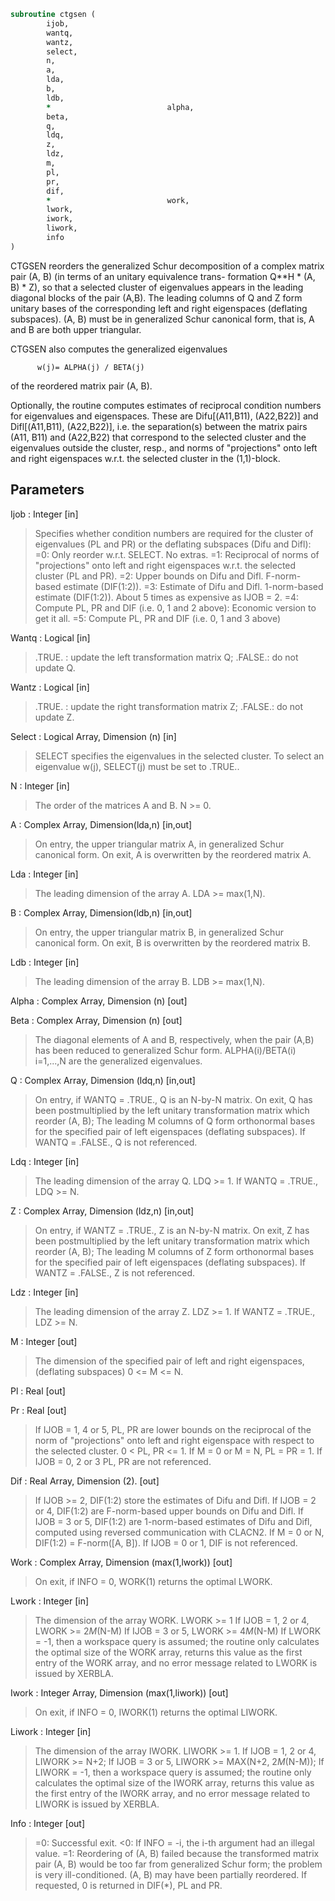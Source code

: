```fortran
subroutine ctgsen (
		ijob,
		wantq,
		wantz,
		select,
		n,
		a,
		lda,
		b,
		ldb,
		*                          alpha,
		beta,
		q,
		ldq,
		z,
		ldz,
		m,
		pl,
		pr,
		dif,
		*                          work,
		lwork,
		iwork,
		liwork,
		info
)
```

 CTGSEN reorders the generalized Schur decomposition of a complex
 matrix pair (A, B) (in terms of an unitary equivalence trans-
 formation Q**H * (A, B) * Z), so that a selected cluster of eigenvalues
 appears in the leading diagonal blocks of the pair (A,B). The leading
 columns of Q and Z form unitary bases of the corresponding left and
 right eigenspaces (deflating subspaces). (A, B) must be in
 generalized Schur canonical form, that is, A and B are both upper
 triangular.

 CTGSEN also computes the generalized eigenvalues

          w(j)= ALPHA(j) / BETA(j)

 of the reordered matrix pair (A, B).

 Optionally, the routine computes estimates of reciprocal condition
 numbers for eigenvalues and eigenspaces. These are Difu[(A11,B11),
 (A22,B22)] and Difl[(A11,B11), (A22,B22)], i.e. the separation(s)
 between the matrix pairs (A11, B11) and (A22,B22) that correspond to
 the selected cluster and the eigenvalues outside the cluster, resp.,
 and norms of "projections" onto left and right eigenspaces w.r.t.
 the selected cluster in the (1,1)-block.


## Parameters
Ijob : Integer [in]
> Specifies whether condition numbers are required for the
> cluster of eigenvalues (PL and PR) or the deflating subspaces
> (Difu and Difl):
> =0: Only reorder w.r.t. SELECT. No extras.
> =1: Reciprocal of norms of "projections" onto left and right
> eigenspaces w.r.t. the selected cluster (PL and PR).
> =2: Upper bounds on Difu and Difl. F-norm-based estimate
> (DIF(1:2)).
> =3: Estimate of Difu and Difl. 1-norm-based estimate
> (DIF(1:2)).
> About 5 times as expensive as IJOB = 2.
> =4: Compute PL, PR and DIF (i.e. 0, 1 and 2 above): Economic
> version to get it all.
> =5: Compute PL, PR and DIF (i.e. 0, 1 and 3 above)

Wantq : Logical [in]
> .TRUE. : update the left transformation matrix Q;
> .FALSE.: do not update Q.

Wantz : Logical [in]
> .TRUE. : update the right transformation matrix Z;
> .FALSE.: do not update Z.

Select : Logical Array, Dimension (n) [in]
> SELECT specifies the eigenvalues in the selected cluster. To
> select an eigenvalue w(j), SELECT(j) must be set to
> .TRUE..

N : Integer [in]
> The order of the matrices A and B. N >= 0.

A : Complex Array, Dimension(lda,n) [in,out]
> On entry, the upper triangular matrix A, in generalized
> Schur canonical form.
> On exit, A is overwritten by the reordered matrix A.

Lda : Integer [in]
> The leading dimension of the array A. LDA >= max(1,N).

B : Complex Array, Dimension(ldb,n) [in,out]
> On entry, the upper triangular matrix B, in generalized
> Schur canonical form.
> On exit, B is overwritten by the reordered matrix B.

Ldb : Integer [in]
> The leading dimension of the array B. LDB >= max(1,N).

Alpha : Complex Array, Dimension (n) [out]

Beta : Complex Array, Dimension (n) [out]
> The diagonal elements of A and B, respectively,
> when the pair (A,B) has been reduced to generalized Schur
> form.  ALPHA(i)/BETA(i) i=1,...,N are the generalized
> eigenvalues.

Q : Complex Array, Dimension (ldq,n) [in,out]
> On entry, if WANTQ = .TRUE., Q is an N-by-N matrix.
> On exit, Q has been postmultiplied by the left unitary
> transformation matrix which reorder (A, B); The leading M
> columns of Q form orthonormal bases for the specified pair of
> left eigenspaces (deflating subspaces).
> If WANTQ = .FALSE., Q is not referenced.

Ldq : Integer [in]
> The leading dimension of the array Q. LDQ >= 1.
> If WANTQ = .TRUE., LDQ >= N.

Z : Complex Array, Dimension (ldz,n) [in,out]
> On entry, if WANTZ = .TRUE., Z is an N-by-N matrix.
> On exit, Z has been postmultiplied by the left unitary
> transformation matrix which reorder (A, B); The leading M
> columns of Z form orthonormal bases for the specified pair of
> left eigenspaces (deflating subspaces).
> If WANTZ = .FALSE., Z is not referenced.

Ldz : Integer [in]
> The leading dimension of the array Z. LDZ >= 1.
> If WANTZ = .TRUE., LDZ >= N.

M : Integer [out]
> The dimension of the specified pair of left and right
> eigenspaces, (deflating subspaces) 0 <= M <= N.

Pl : Real [out]

Pr : Real [out]
> If IJOB = 1, 4 or 5, PL, PR are lower bounds on the
> reciprocal  of the norm of "projections" onto left and right
> eigenspace with respect to the selected cluster.
> 0 < PL, PR <= 1.
> If M = 0 or M = N, PL = PR  = 1.
> If IJOB = 0, 2 or 3 PL, PR are not referenced.

Dif : Real Array, Dimension (2). [out]
> If IJOB >= 2, DIF(1:2) store the estimates of Difu and Difl.
> If IJOB = 2 or 4, DIF(1:2) are F-norm-based upper bounds on
> Difu and Difl. If IJOB = 3 or 5, DIF(1:2) are 1-norm-based
> estimates of Difu and Difl, computed using reversed
> communication with CLACN2.
> If M = 0 or N, DIF(1:2) = F-norm([A, B]).
> If IJOB = 0 or 1, DIF is not referenced.

Work : Complex Array, Dimension (max(1,lwork)) [out]
> On exit, if INFO = 0, WORK(1) returns the optimal LWORK.

Lwork : Integer [in]
> The dimension of the array WORK. LWORK >=  1
> If IJOB = 1, 2 or 4, LWORK >=  2*M*(N-M)
> If IJOB = 3 or 5, LWORK >=  4*M*(N-M)
> If LWORK = -1, then a workspace query is assumed; the routine
> only calculates the optimal size of the WORK array, returns
> this value as the first entry of the WORK array, and no error
> message related to LWORK is issued by XERBLA.

Iwork : Integer Array, Dimension (max(1,liwork)) [out]
> On exit, if INFO = 0, IWORK(1) returns the optimal LIWORK.

Liwork : Integer [in]
> The dimension of the array IWORK. LIWORK >= 1.
> If IJOB = 1, 2 or 4, LIWORK >=  N+2;
> If IJOB = 3 or 5, LIWORK >= MAX(N+2, 2*M*(N-M));
> If LIWORK = -1, then a workspace query is assumed; the
> routine only calculates the optimal size of the IWORK array,
> returns this value as the first entry of the IWORK array, and
> no error message related to LIWORK is issued by XERBLA.

Info : Integer [out]
> =0: Successful exit.
> <0: If INFO = -i, the i-th argument had an illegal value.
> =1: Reordering of (A, B) failed because the transformed
> matrix pair (A, B) would be too far from generalized
> Schur form; the problem is very ill-conditioned.
> (A, B) may have been partially reordered.
> If requested, 0 is returned in DIF(*), PL and PR.


